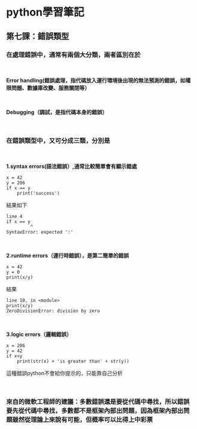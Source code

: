 # python學習筆記
## 第七課：錯誤類型
### 在處理錯誤中，通常有兩個大分類，兩者區別在於

<br>

**Error handling(錯誤處理，指代碼放入運行環境後出現的無法預測的錯誤，如權限問題、數據庫改變、服務關閉等）**

<br>

**Debugging（調試，是指代碼本身的錯誤）**

&nbsp;

### 在錯誤類型中，又可分成三類，分別是

<br>

**1.syntax errors(語法錯誤）,通常比較簡單會有顯示錯處**
```
x = 42
y = 206
if x == y
    print('success')
```
結果如下
```
line 4
if x == y
         ^
SyntaxError: expected ':'
```

&nbsp;

**2.runtime errors（運行時錯誤），是第二簡單的錯誤**
```
x = 42
y = 0
print(x/y)
```
結果
```
line 10, in <module>
print(x/y)
ZeroDivisionError: division by zero
```

&nbsp;

**3.logic errors（邏輯錯誤）**
```
x = 206
y = 42
if x<y
    print(str(x) + 'is greater than' + str(y))
```
這種錯誤python不會給你提示的，只能靠自己分析

&nbsp;

### 來自的微軟工程師的建議：多數錯誤還是要從代碼中尋找，所以錯誤要先從代碼中尋找，多數都不是框架內部出問題，因為框架內部出問題雖然從理論上來說有可能，但概率可以比得上中彩票

